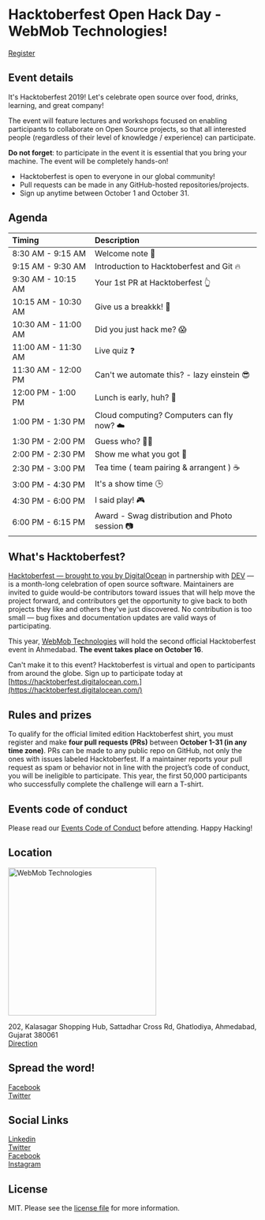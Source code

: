 # Hacktoberfest Open Hack Day - WebMob Technologies!
[Register](http://bit.ly/2MsOmvL)

## Event details
It's Hacktoberfest 2019! Let's celebrate open source over food, drinks, learning, and great company!

The event will feature lectures and workshops focused on enabling participants to collaborate on Open Source projects, so that all interested people (regardless of their level of knowledge / experience) can participate.

**Do not forget**: to participate in the event it is essential that you bring your machine. The event will be completely hands-on!

- Hacktoberfest is open to everyone in our global community!
- Pull requests can be made in any GitHub-hosted repositories/projects.
- Sign up anytime between October 1 and October 31.

## Agenda

| Timing              | Description                                    |
| :------------------ | :--------------------------------------------- |
| 8:30 AM - 9:15 AM   | Welcome note 📝                                |
| 9:15 AM - 9:30 AM   | Introduction to Hacktoberfest and Git 🔥       |
| 9:30 AM - 10:15 AM  | Your 1st PR at Hacktoberfest 👆                |
| 10:15 AM - 10:30 AM | Give us a breakkk! 😬                          |
| 10:30 AM - 11:00 AM | Did you just hack me? 😱                       |
| 11:00 AM - 11:30 AM | Live quiz ❓                                    |
| 11:30 AM - 12:00 PM | Can't we automate this? - lazy einstein 😎     |
| 12:00 PM - 1:00 PM  | Lunch is early, huh? 🍜                        |
| 1:00 PM - 1:30 PM   | Cloud computing? Computers can fly now? ☁️     |
| 1:30 PM - 2:00 PM   | Guess who? 🤔💭                                |
| 2:00 PM - 2:30 PM   | Show me what you got 🙈                        |
| 2:30 PM - 3:00 PM   | Tea time ( team pairing & arrangent ) ☕        |
| 3:00 PM - 4:30 PM   | It's a show time 🕒                            |
| 4:30 PM - 6:00 PM   | I said play! 🎮                                |
| 6:00 PM - 6:15 PM   | Award - Swag distribution and Photo session 📷 |

## What's Hacktoberfest?
[Hacktoberfest — brought to you by DigitalOcean](https://hacktoberfest.digitalocean.com/) in partnership with [DEV](https://dev.to/) — is a month-long celebration of open source software. Maintainers are invited to guide would-be contributors toward issues that will help move the project forward, and contributors get the opportunity to give back to both projects they like and others they've just discovered. No contribution is too small — bug fixes and documentation updates are valid ways of participating.

This year, [WebMob Technologies](https://webmobtech.com/) will hold the second official Hacktoberfest event in Ahmedabad. **The event takes place on October 16**.

Can't make it to this event? Hacktoberfest is virtual and open to participants from around the globe. Sign up to participate today at [https://hacktoberfest.digitalocean.com.](https://hacktoberfest.digitalocean.com/)

## Rules and prizes
To qualify for the official limited edition Hacktoberfest shirt, you must register and make **four pull requests (PRs)** between **October 1-31 (in any time zone)**. PRs can be made to any public repo on GitHub, not only the ones with issues labeled Hacktoberfest. If a maintainer reports your pull request as spam or behavior not in line with the project’s code of conduct, you will be ineligible to participate. This year, the first 50,000 participants who successfully complete the challenge will earn a T-shirt.

## Events code of conduct
Please read our [Events Code of Conduct](https://do.co/hacktoberconduct) before attending. Happy Hacking!

## Location
<img src="https://webmobtechcdn.nyc3.cdn.digitaloceanspaces.com/static/webmob-technologies-header-logo.svg" alt="WebMob Technologies" width="300"/>

202, Kalasagar Shopping Hub, Sattadhar Cross Rd, Ghatlodiya, Ahmedabad, Gujarat 380061<br/>
[Direction](https://goo.gl/maps/3pV3bHpLV8owx4ER8)

## Spread the word!
[Facebook](https://www.facebook.com/sharer/sharer.php?u=https://hacktoberfest.webmobtech.com)<br/>
[Twitter](https://ctt.ac/4xLO9)

## Social Links
[Linkedin](https://www.linkedin.com/company/2014545)<br/>
[Twitter](https://twitter.com/webmobtech)<br/>
[Facebook](https://www.facebook.com/webmobtechnologies)<br/>
[Instagram](https://www.instagram.com/webmobtech/)<br/>

## License
MIT. Please see the [license file](LICENSE) for more information.
